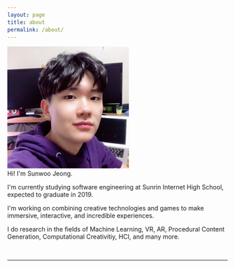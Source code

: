 ```yaml
---
layout: page
title: about
permalink: /about/
---
```


<img class="col one right" src="/img/profile.png">

<br/>
Hi! I'm Sunwoo Jeong.

I'm currently studying software engineering at Sunrin Internet High School, expected to graduate in 2019.

I'm working on combining creative technologies and games to make immersive, interactive, and incredible experiences.

I do research in the fields of Machine Learning, VR, AR, Procedural Content Generation, Computational Creativitiy, HCI, and many more.

<br/>
<hr/>
<br/>
<span class="contacticon center">
	<a href="mailto:sunwoo.jeong00@gmail.com"><i class="fa fa-envelope-square"></i></a>
	<a href="https://github.com/igg002" target="_blank"><i class="fa fa-github-square"></i></a>
	<a href="https://twitter.com/andysj00" target="_blank"><i class="fa fa-twitter-square"></i></a>
</span>
